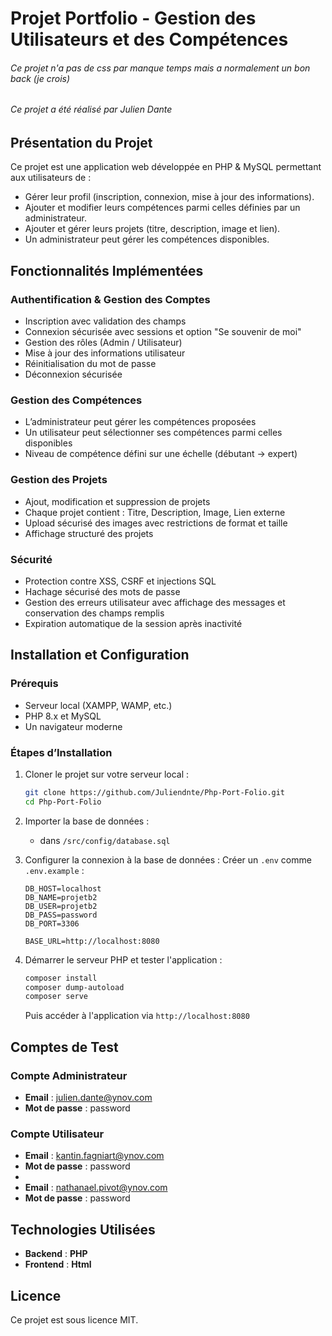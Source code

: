 # Projet Portfolio - Gestion des Utilisateurs et des Compétences

###### Ce projet n'a pas de css par manque temps mais a normalement un bon back (je crois)
###### Ce projet a été réalisé par Julien Dante

## Présentation du Projet

Ce projet est une application web développée en PHP & MySQL permettant aux utilisateurs de :

-  Gérer leur profil (inscription, connexion, mise à jour des informations).
-  Ajouter et modifier leurs compétences parmi celles définies par un administrateur.
-  Ajouter et gérer leurs projets (titre, description, image et lien).
-  Un administrateur peut gérer les compétences disponibles.

## Fonctionnalités Implémentées

### Authentification & Gestion des Comptes

-  Inscription avec validation des champs
-  Connexion sécurisée avec sessions et option "Se souvenir de moi"
-  Gestion des rôles (Admin / Utilisateur)
-  Mise à jour des informations utilisateur
-  Réinitialisation du mot de passe
-  Déconnexion sécurisée

### Gestion des Compétences

-  L’administrateur peut gérer les compétences proposées
-  Un utilisateur peut sélectionner ses compétences parmi celles disponibles
-  Niveau de compétence défini sur une échelle (débutant → expert)

### Gestion des Projets

-  Ajout, modification et suppression de projets
-  Chaque projet contient : Titre, Description, Image, Lien externe
-  Upload sécurisé des images avec restrictions de format et taille
-  Affichage structuré des projets

### Sécurité

-  Protection contre XSS, CSRF et injections SQL
-  Hachage sécurisé des mots de passe
-  Gestion des erreurs utilisateur avec affichage des messages et conservation des champs remplis
-  Expiration automatique de la session après inactivité

## Installation et Configuration

### Prérequis

- Serveur local (XAMPP, WAMP, etc.)
- PHP 8.x et MySQL
- Un navigateur moderne

### Étapes d’Installation

1. Cloner le projet sur votre serveur local :

   ```sh
   git clone https://github.com/Juliendnte/Php-Port-Folio.git
   cd Php-Port-Folio
   ```

2. Importer la base de données :

    - dans  ```` /src/config/database.sql ````

3. Configurer la connexion à la base de données :
   Créer un `.env` comme `.env.example` :

   ```.dotenv
   DB_HOST=localhost
   DB_NAME=projetb2
   DB_USER=projetb2
   DB_PASS=password
   DB_PORT=3306

   BASE_URL=http://localhost:8080
   ```

4. Démarrer le serveur PHP et tester l'application :

   ```sh
   composer install
   composer dump-autoload
   composer serve
   ```

   Puis accéder à l'application via `http://localhost:8080`

## Comptes de Test

### Compte Administrateur

- **Email** : julien.dante@ynov.com
- **Mot de passe** : password

### Compte Utilisateur

- **Email** : kantin.fagniart@ynov.com
- **Mot de passe** : password
- 
- **Email** : nathanael.pivot@ynov.com
- **Mot de passe** : password

## Technologies Utilisées

- **Backend** : **PHP**
- **Frontend** : **Html**

## Licence

Ce projet est sous licence MIT.
